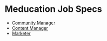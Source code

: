 # Meducation Job Specs

- [Community Manager](https://github.com/meducation/job-specs/blob/master/community_manager.md)
- [Content Manager](https://github.com/meducation/job-specs/blob/master/content_manager.md)
- [Marketer](https://github.com/meducation/job-specs/blob/master/marketer.md)
